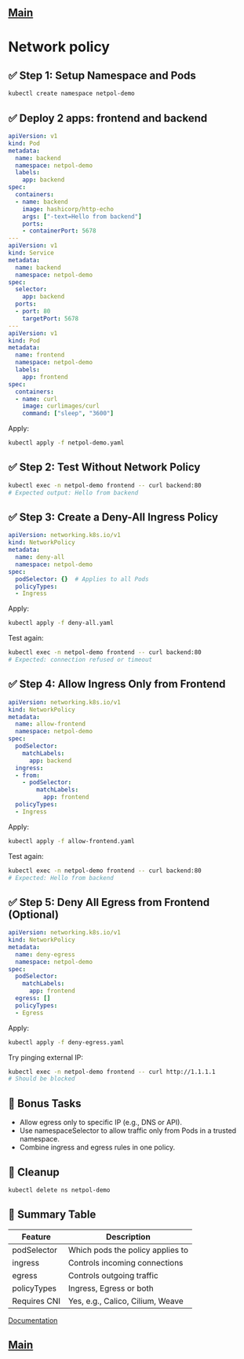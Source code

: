 [Main](../README.md)
---

# Network policy

## ✅ Step 1: Setup Namespace and Pods
```bash
kubectl create namespace netpol-demo
```
## ✅ Deploy 2 apps: frontend and backend

```yaml
apiVersion: v1
kind: Pod
metadata:
  name: backend
  namespace: netpol-demo
  labels:
    app: backend
spec:
  containers:
  - name: backend
    image: hashicorp/http-echo
    args: ["-text=Hello from backend"]
    ports:
    - containerPort: 5678
---
apiVersion: v1
kind: Service
metadata:
  name: backend
  namespace: netpol-demo
spec:
  selector:
    app: backend
  ports:
  - port: 80
    targetPort: 5678
---
apiVersion: v1
kind: Pod
metadata:
  name: frontend
  namespace: netpol-demo
  labels:
    app: frontend
spec:
  containers:
  - name: curl
    image: curlimages/curl
    command: ["sleep", "3600"]
```
Apply:
```bash
kubectl apply -f netpol-demo.yaml
```

## ✅ Step 2: Test Without Network Policy
```bash
kubectl exec -n netpol-demo frontend -- curl backend:80
# Expected output: Hello from backend
```

## ✅ Step 3: Create a Deny-All Ingress Policy

```yaml
apiVersion: networking.k8s.io/v1
kind: NetworkPolicy
metadata:
  name: deny-all
  namespace: netpol-demo
spec:
  podSelector: {}  # Applies to all Pods
  policyTypes:
  - Ingress
```
Apply:
```bash
kubectl apply -f deny-all.yaml
```
Test again:
```bash
kubectl exec -n netpol-demo frontend -- curl backend:80
# Expected: connection refused or timeout
```

## ✅ Step 4: Allow Ingress Only from Frontend

```yaml
apiVersion: networking.k8s.io/v1
kind: NetworkPolicy
metadata:
  name: allow-frontend
  namespace: netpol-demo
spec:
  podSelector:
    matchLabels:
      app: backend
  ingress:
  - from:
    - podSelector:
        matchLabels:
          app: frontend
  policyTypes:
  - Ingress
```
Apply:
```bash
kubectl apply -f allow-frontend.yaml
```
Test again:
```bash
kubectl exec -n netpol-demo frontend -- curl backend:80
# Expected: Hello from backend
```

## ✅ Step 5: Deny All Egress from Frontend (Optional)

```yaml
apiVersion: networking.k8s.io/v1
kind: NetworkPolicy
metadata:
  name: deny-egress
  namespace: netpol-demo
spec:
  podSelector:
    matchLabels:
      app: frontend
  egress: []
  policyTypes:
  - Egress
```
Apply:
```bash
kubectl apply -f deny-egress.yaml
```
Try pinging external IP:
```bash
kubectl exec -n netpol-demo frontend -- curl http://1.1.1.1
# Should be blocked
```

## 🧪 Bonus Tasks
* Allow egress only to specific IP (e.g., DNS or API).
* Use namespaceSelector to allow traffic only from Pods in a trusted namespace.
* Combine ingress and egress rules in one policy.

## 🧼 Cleanup
```bash
kubectl delete ns netpol-demo
```

## 🧠 Summary Table

| Feature	| Description |
| ------ | -------|
| podSelector |	Which pods the policy applies to |
| ingress |	Controls incoming connections |
| egress |	Controls outgoing traffic |
| policyTypes |	Ingress, Egress or both |
| Requires CNI |	Yes, e.g., Calico, Cilium, Weave |

[Documentation](https://kubernetes.io/docs/concepts/services-networking/network-policies/)

[Main](../README.md)
---